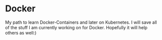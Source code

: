 # Docker
My path to learn Docker-Containers and later on Kubernetes.
I will save all of the stuff I am currently working on for Docker.
Hopefully it will help others as well:)
